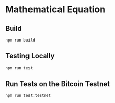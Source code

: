 # Mathematical Equation

## Build

```sh
npm run build
```

## Testing Locally

```sh
npm run test
```

## Run Tests on the Bitcoin Testnet

```sh
npm run test:testnet
```
